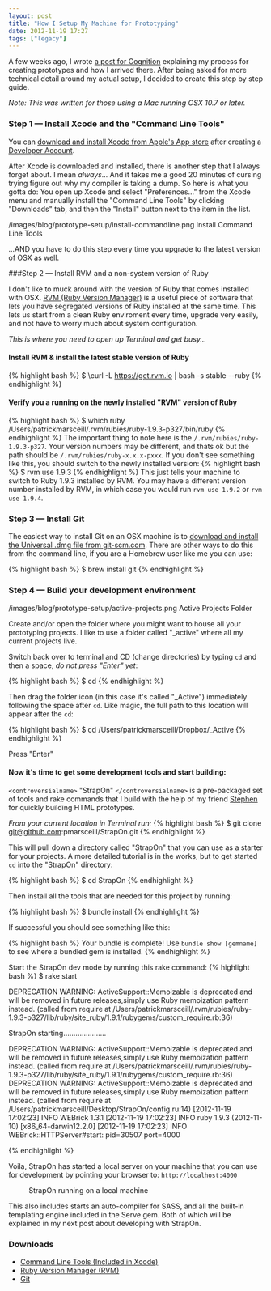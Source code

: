 ```yaml
---
layout: post
title: "How I Setup My Machine for Prototyping"
date: 2012-11-19 17:27
tags: ["legacy"]
---
```

A few weeks ago, I wrote <a href="http://cognition.happycog.com/article/its-alive-prototyping-in-the-browser">a post for Cognition</a> explaining my process for creating prototypes and how I arrived there. After being asked for more technical detail around my actual setup, I decided to create this step by step guide.

_Note: This was written for those using a Mac running OSX 10.7 or later._

<!--more-->

### Step 1 &mdash; Install Xcode and the "Command Line Tools"

You can <a href="http://itunes.apple.com/us/app/xcode/id497799835?ls=1&mt=12" title="Apple Xcode Download">download and install Xcode from Apple's App store</a> after creating a <a href="https://developer.apple.com" target="_blank" title="Apple Developers">Developer Account</a>.

After Xcode is downloaded and installed, there is another step that I always forget about. I mean _always_... And it takes me a good 20 minutes of cursing trying figure out why my compiler is taking a dump.  So here is what you gotta do:  You open up Xcode and select "Preferences..." from the Xcode menu and manually install the "Command Line Tools" by clicking "Downloads" tab, and then the "Install" button next to the item in the list.

 /images/blog/prototype-setup/install-commandline.png Install Command Line Tools

...AND you have to do this step every time you upgrade to the latest version of OSX as well.

###Step 2 &mdash; Install RVM and a non-system version of Ruby

I don't like to muck around with the version of Ruby that comes installed with OSX. <a href="https://rvm.io" title="Ruby Version Manager Project Site">RVM (Ruby Version Manager)</a> is a useful piece of software that lets you have segregated versions of Ruby installed at the same time. This lets us start from a clean Ruby enviroment every time, upgrade very easily, and not have to worry much about system configuration.

_This is where you need to open up Terminal and get busy..._

#### Install RVM &amp; install the latest stable version of Ruby

{% highlight bash %}
$ \curl -L https://get.rvm.io | bash -s stable --ruby
{% endhighlight %}

#### Verify you a running on the newly installed "RVM" version of Ruby
{% highlight bash %}
$ which ruby
/Users/patrickmarsceill/.rvm/rubies/ruby-1.9.3-p327/bin/ruby
{% endhighlight %}
The important thing to note here is the `/.rvm/rubies/ruby-1.9.3-p327`.  Your version numbers may be different, and thats ok but the path should be `/.rvm/rubies/ruby-x.x.x-pxxx`.  If you don't see something like this, you should switch to the newly installed version:
{% highlight bash %}
$ rvm use 1.9.3
{% endhighlight %}
This just tells your machine to switch to Ruby 1.9.3 installed by RVM.  You may have a different version number installed by RVM, in which case you would run `rvm use 1.9.2` or `rvm use 1.9.4`.

### Step 3 &mdash; Install Git

The easiest way to install Git on an OSX machine is to <a href="http://git-scm.com/download/mac">download and install the Universal .dmg file from git-scm.com</a>.  There are other ways to do this from the command line, if you are a Homebrew user like me you can use:

{% highlight bash %}
$ brew install git
{% endhighlight %}

### Step 4 &mdash; Build your development environment

/images/blog/prototype-setup/active-projects.png Active Projects Folder

Create and/or open the folder where you might want to house all your prototyping projects. I like to use a folder called "_active" where all my current projects live.

Switch back over to terminal and CD (change directories) by typing `cd` and then a space, _do not press "Enter" yet_:

{% highlight bash %}
$ cd
{% endhighlight %}

Then drag the folder icon (in this case it's called "_Active") immediately following the space after `cd`.  Like magic, the full path to this location will appear after the `cd`:

{% highlight bash %}
$ cd /Users/patrickmarsceill/Dropbox/_Active
{% endhighlight %}

Press "Enter"

#### Now it's time to get some development tools and start building:

`<controversialname>` "StrapOn" `</controversialname>` is a pre-packaged set of tools and rake commands that I build with the help of my friend <a href="http://stephentudor.com" title="Stephen Tudor's Blog">Stephen</a> for quickly building HTML prototypes.

_From your current location in Terminal run:_
{% highlight bash %}
$ git clone git@github.com:pmarsceill/StrapOn.git
{% endhighlight %}

This will pull down a directory called "StrapOn" that you can use as a starter for your projects.  A more detailed tutorial is in the works, but to get started `cd` into the "StrapOn" directory:

{% highlight bash %}
$ cd StrapOn
{% endhighlight %}

Then install all the tools that are needed for this project by running:

{% highlight bash %}
$ bundle install
{% endhighlight %}

If successful you should see something like this:

{% highlight bash %}
Your bundle is complete! Use `bundle show [gemname]` to see where a bundled gem is installed.
{% endhighlight %}

Start the StrapOn dev mode by running this rake command:
{% highlight bash %}
$ rake start

DEPRECATION WARNING: ActiveSupport::Memoizable is deprecated and will be removed in future releases,simply use Ruby memoization pattern instead. (called from require at /Users/patrickmarsceill/.rvm/rubies/ruby-1.9.3-p327/lib/ruby/site_ruby/1.9.1/rubygems/custom_require.rb:36)


StrapOn starting.....................

DEPRECATION WARNING: ActiveSupport::Memoizable is deprecated and will be removed in future releases,simply use Ruby memoization pattern instead. (called from require at /Users/patrickmarsceill/.rvm/rubies/ruby-1.9.3-p327/lib/ruby/site_ruby/1.9.1/rubygems/custom_require.rb:36)
DEPRECATION WARNING: ActiveSupport::Memoizable is deprecated and will be removed in future releases,simply use Ruby memoization pattern instead. (called from require at /Users/patrickmarsceill/Desktop/StrapOn/config.ru:14)
[2012-11-19 17:02:23] INFO  WEBrick 1.3.1
[2012-11-19 17:02:23] INFO  ruby 1.9.3 (2012-11-10) [x86_64-darwin12.2.0]
[2012-11-19 17:02:23] INFO  WEBrick::HTTPServer#start: pid=30507 port=4000

{% endhighlight %}

Voila, StrapOn has started a local server on your machine that you can use for development by pointing your browser to: `http://localhost:4000`


<figure class="mb-6">
  <img src="{{ site.assets-base-url }}images/articles/prototype-setup/strapon-browser.png" class="img-fluid card mb-4" alt="" aria-labelledby="caption-1">
  <figcaption id="caption-1">
    StrapOn running on a local machine
  </figcaption>
</figure>

This also includes starts an auto-compiler for SASS, and all the built-in templating engine included in the Serve gem. Both of which will be explained in my next post about developing with StrapOn.

### Downloads
* [Command Line Tools (Included in Xcode)](https://itunes.apple.com/us/app/xcode/id497799835?ls=1&mt=12)
* [Ruby Version Manager (RVM)](https://rvm.io/)
* [Git](http://git-scm.com/download/mac)
